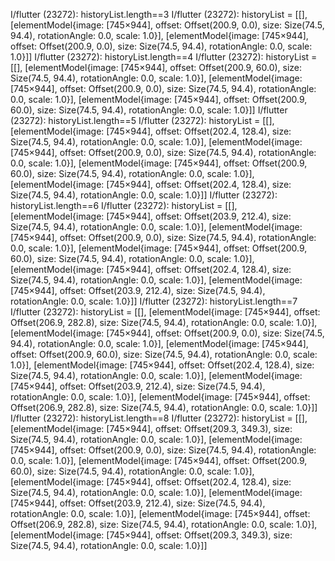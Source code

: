 I/flutter (23272): historyList.length==3
I/flutter (23272): historyList = [[], [elementModel{image: [745×944], offset: Offset(200.9, 0.0), size: Size(74.5, 94.4), rotationAngle: 0.0, scale: 1.0}], [elementModel{image: [745×944], offset: Offset(200.9, 0.0), size: Size(74.5, 94.4), rotationAngle: 0.0, scale: 1.0}]]
I/flutter (23272): historyList.length==4
I/flutter (23272): historyList = [[], [elementModel{image: [745×944], offset: Offset(200.9, 60.0), size: Size(74.5, 94.4), rotationAngle: 0.0, scale: 1.0}], [elementModel{image: [745×944], offset: Offset(200.9, 0.0), size: Size(74.5, 94.4), rotationAngle: 0.0, scale: 1.0}], [elementModel{image: [745×944], offset: Offset(200.9, 60.0), size: Size(74.5, 94.4), rotationAngle: 0.0, scale: 1.0}]]
I/flutter (23272): historyList.length==5
I/flutter (23272): historyList = [[], [elementModel{image: [745×944], offset: Offset(202.4, 128.4), size: Size(74.5, 94.4), rotationAngle: 0.0, scale: 1.0}], [elementModel{image: [745×944], offset: Offset(200.9, 0.0), size: Size(74.5, 94.4), rotationAngle: 0.0, scale: 1.0}], [elementModel{image: [745×944], offset: Offset(200.9, 60.0), size: Size(74.5, 94.4), rotationAngle: 0.0, scale: 1.0}], [elementModel{image: [745×944], offset: Offset(202.4, 128.4), size: Size(74.5, 94.4), rotationAngle: 0.0, scale: 1.0}]]
I/flutter (23272): historyList.length==6
I/flutter (23272): historyList = [[], [elementModel{image: [745×944], offset: Offset(203.9, 212.4), size: Size(74.5, 94.4), rotationAngle: 0.0, scale: 1.0}], [elementModel{image: [745×944], offset: Offset(200.9, 0.0), size: Size(74.5, 94.4), rotationAngle: 0.0, scale: 1.0}], [elementModel{image: [745×944], offset: Offset(200.9, 60.0), size: Size(74.5, 94.4), rotationAngle: 0.0, scale: 1.0}], [elementModel{image: [745×944], offset: Offset(202.4, 128.4), size: Size(74.5, 94.4), rotationAngle: 0.0, scale: 1.0}], [elementModel{image: [745×944], offset: Offset(203.9, 212.4), size: Size(74.5, 94.4), rotationAngle: 0.0, scale: 1.0}]]
I/flutter (23272): historyList.length==7
I/flutter (23272): historyList = [[], [elementModel{image: [745×944], offset: Offset(206.9, 282.8), size: Size(74.5, 94.4), rotationAngle: 0.0, scale: 1.0}], [elementModel{image: [745×944], offset: Offset(200.9, 0.0), size: Size(74.5, 94.4), rotationAngle: 0.0, scale: 1.0}], [elementModel{image: [745×944], offset: Offset(200.9, 60.0), size: Size(74.5, 94.4), rotationAngle: 0.0, scale: 1.0}], [elementModel{image: [745×944], offset: Offset(202.4, 128.4), size: Size(74.5, 94.4), rotationAngle: 0.0, scale: 1.0}], [elementModel{image: [745×944], offset: Offset(203.9, 212.4), size: Size(74.5, 94.4), rotationAngle: 0.0, scale: 1.0}], [elementModel{image: [745×944], offset: Offset(206.9, 282.8), size: Size(74.5, 94.4), rotationAngle: 0.0, scale: 1.0}]]
I/flutter (23272): historyList.length==8
I/flutter (23272): historyList = [[], 
[elementModel{image: [745×944], offset: Offset(209.3, 349.3), size: Size(74.5, 94.4), rotationAngle: 0.0, scale: 1.0}], [elementModel{image: [745×944], offset: Offset(200.9, 0.0), size: Size(74.5, 94.4), rotationAngle: 0.0, scale: 1.0}], [elementModel{image: [745×944], offset: Offset(200.9, 60.0), size: Size(74.5, 94.4), rotationAngle: 0.0, scale: 1.0}], [elementModel{image: [745×944], offset: Offset(202.4, 128.4), size: Size(74.5, 94.4), rotationAngle: 0.0, scale: 1.0}], [elementModel{image: [745×944], offset: Offset(203.9, 212.4), size: Size(74.5, 94.4), rotationAngle: 0.0, scale: 1.0}], [elementModel{image: [745×944], offset: Offset(206.9, 282.8), size: Size(74.5, 94.4), rotationAngle: 0.0, scale: 1.0}], [elementModel{image: [745×944], offset: Offset(209.3, 349.3), size: Size(74.5, 94.4), rotationAngle: 0.0, scale: 1.0}]]